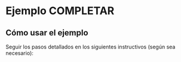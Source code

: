 # Ejemplo COMPLETAR


## Cómo usar el ejemplo

Seguir los pasos detallados en los siguientes instructivos (según sea necesario):

